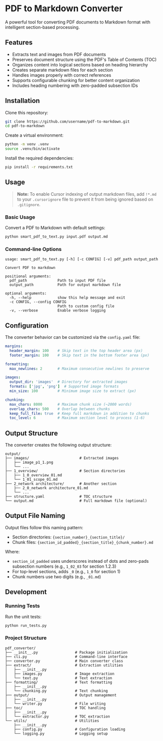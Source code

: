 # PDF to Markdown Converter

A powerful tool for converting PDF documents to Markdown format with intelligent section-based processing.

## Features

- Extracts text and images from PDF documents
- Preserves document structure using the PDF's Table of Contents (TOC)
- Organizes content into logical sections based on heading hierarchy
- Creates separate markdown files for each section
- Handles images properly with correct references
- Supports configurable chunking for better content organization
- Includes heading numbering with zero-padded subsection IDs

## Installation

Clone this repository:

```bash
git clone https://github.com/username/pdf-to-markdown.git
cd pdf-to-markdown
```

Create a virtual environment:

```bash
python -m venv .venv
source .venv/bin/activate
```

Install the required dependencies:

```bash
pip install -r requirements.txt
```

## Usage

> **Note:** To enable Cursor indexing of output markdown files, add `!*.md` to your `.cursorignore` file to prevent it from being ignored based on `.gitignore`.

### Basic Usage

Convert a PDF to Markdown with default settings:

```bash
python smart_pdf_to_text.py input.pdf output.md
```

### Command-line Options

```
usage: smart_pdf_to_text.py [-h] [-c CONFIG] [-v] pdf_path output_path

Convert PDF to markdown

positional arguments:
  pdf_path              Path to input PDF file
  output_path           Path for output markdown file

optional arguments:
  -h, --help            show this help message and exit
  -c CONFIG, --config CONFIG
                        Path to custom config file
  -v, --verbose         Enable verbose logging
```

## Configuration

The converter behavior can be customized via the `config.yaml` file:

```yaml
margins:
  header_margin: 100    # Skip text in the top header area (px)
  footer_margin: 100    # Skip text in the bottom footer area (px)

formatting:
  max_newlines: 2       # Maximum consecutive newlines to preserve

images:
  output_dir: 'images'  # Directory for extracted images
  formats: ['jpg', 'png']  # Supported image formats
  min_size: 100         # Minimum image size to extract (px)

chunking:
  max_chars: 8000       # Maximum chunk size (~2000 words)
  overlap_chars: 500    # Overlap between chunks
  keep_full_file: true  # Keep full markdown in addition to chunks
  toc_level: 6          # Maximum section level to process (1-6)
```

## Output Structure

The converter creates the following output structure:

```
output/
├── images/                       # Extracted images
│   ├── image_p1_1.png
│   └── ...
├── 1_overview/                   # Section directories
│   ├── 1_0_overview_01.md
│   └── 1_01_scope_01.md
├── 2_network architecture/       # Another section
│   ├── 2_0_network architecture_01.md
│   └── ...
├── structure.yaml                # TOC structure
└── output.md                     # Full markdown file (optional)
```

## Output File Naming

Output files follow this naming pattern:
- Section directories: `{section_number}_{section_title}/`
- Chunk files: `{section_id_padded}_{section_title}_{chunk_number}.md`

Where:
- `section_id_padded` uses underscores instead of dots and zero-pads subsection numbers (e.g., `1_02_03` for section 1.2.3)
- For top-level sections, adds `_0` (e.g., `1_0` for section 1)
- Chunk numbers use two digits (e.g., `_01.md`)

## Development

### Running Tests

Run the unit tests:

```bash
python run_tests.py
```

### Project Structure

```
pdf_converter/
├── __init__.py                 # Package initialization
├── cli.py                      # Command-line interface
├── converter.py                # Main converter class
├── extract/                    # Extraction utilities
│   ├── __init__.py
│   ├── images.py               # Image extraction
│   └── text.py                 # Text extraction
├── formatting/                 # Text formatting
│   ├── __init__.py
│   └── chunking.py             # Text chunking
├── output/                     # Output management
│   ├── __init__.py
│   └── writer.py               # File writing
├── toc/                        # TOC handling
│   ├── __init__.py
│   └── extractor.py            # TOC extraction
└── utils/                      # Utilities
    ├── __init__.py
    ├── config.py               # Configuration loading
    └── logging.py              # Logging setup
```
